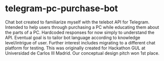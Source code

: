 # telegram-pc-purchase-bot

Chat bot created to familiarize myself with the telebot API for Telegram. 
Intended to help users through purchasing a PC while educating them about the parts of a PC. 
Hardcoded responses for now simply to understand the API. Eventual goal is to tailor bot
language according to knowledge level/intrigue of user. Further interest includes migrating to a
different chat platform for testing. This was originally created for Hackathon GUL at
Universidad de Carlos III Madrid. Our conceptual design pitch won 1st place. 